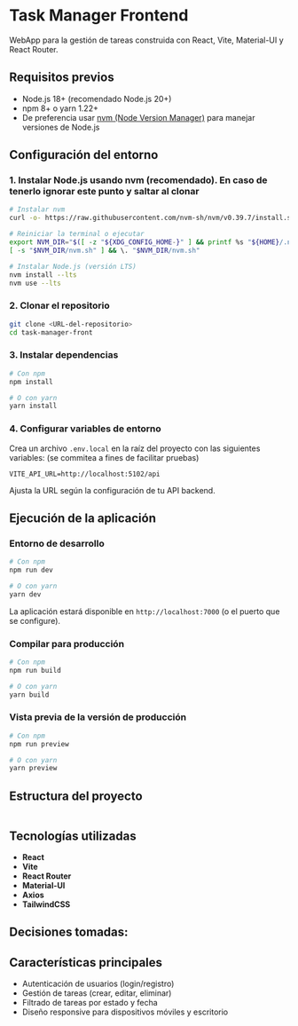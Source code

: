 # Task Manager Frontend

WebApp para la gestión de tareas construida con React, Vite, Material-UI y React Router.

## Requisitos previos

- Node.js 18+ (recomendado Node.js 20+)
- npm 8+ o yarn 1.22+
- De preferencia usar [nvm (Node Version Manager)](https://github.com/nvm-sh/nvm) para manejar versiones de Node.js

## Configuración del entorno

### 1. Instalar Node.js usando nvm (recomendado). En caso de tenerlo ignorar este punto y saltar al clonar

```bash
# Instalar nvm
curl -o- https://raw.githubusercontent.com/nvm-sh/nvm/v0.39.7/install.sh | bash

# Reiniciar la terminal o ejecutar
export NVM_DIR="$([ -z "${XDG_CONFIG_HOME-}" ] && printf %s "${HOME}/.nvm" || printf %s "${XDG_CONFIG_HOME}/nvm")"
[ -s "$NVM_DIR/nvm.sh" ] && \. "$NVM_DIR/nvm.sh"

# Instalar Node.js (versión LTS)
nvm install --lts
nvm use --lts
```

### 2. Clonar el repositorio

```bash
git clone <URL-del-repositorio>
cd task-manager-front
```

### 3. Instalar dependencias

```bash
# Con npm
npm install

# O con yarn
yarn install
```

### 4. Configurar variables de entorno

Crea un archivo `.env.local` en la raíz del proyecto con las siguientes variables: (se commitea a fines de facilitar pruebas)

```
VITE_API_URL=http://localhost:5102/api
```

Ajusta la URL según la configuración de tu API backend.

## Ejecución de la aplicación

### Entorno de desarrollo

```bash
# Con npm
npm run dev

# O con yarn
yarn dev
```

La aplicación estará disponible en `http://localhost:7000` (o el puerto que se configure).

### Compilar para producción

```bash
# Con npm
npm run build

# O con yarn
yarn build
```

### Vista previa de la versión de producción

```bash
# Con npm
npm run preview

# O con yarn
yarn preview
```

## Estructura del proyecto

```

```

## Tecnologías utilizadas

- **React**
- **Vite**
- **React Router**
- **Material-UI**
- **Axios**
- **TailwindCSS**

## Decisiones tomadas:


## Características principales

- Autenticación de usuarios (login/registro)
- Gestión de tareas (crear, editar, eliminar)
- Filtrado de tareas por estado y fecha
- Diseño responsive para dispositivos móviles y escritorio


